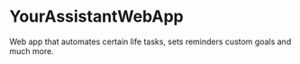 # YourAssistantWebApp
Web app that automates certain life tasks, sets reminders custom goals and much more.
